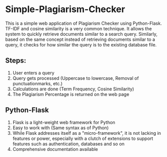 # Simple-Plagiarism-Checker

This is a simple web application of Plagiarism Checker using Python-Flask. TF-IDF and cosine similarity is a very common technique. It allows the system to quickly retrieve documents similar to a search query. Similarly, based on the same concept instead of retrieving documents similar to a query, it checks for how similar the query is to the existing database file. 

## Steps:
1. User enters a query
2. Query gets processed (Uppercase to lowercase, Removal of punctuationmarks, etc.)
3. Calculations are done (Term Frequency, Cosine Similarity)
4. The Plagiarism Percentage is returned on the web page

## Python-Flask
1. Flask is a light-weight web framework for Python
2. Easy to  work with (Same syntax as of Python)
3. While Flask addresses itself as a "micro-framework", it is not lacking in features or power, especially with a clutch of extensions to support features such as authentication, databases and so on
4. Comprehensive documentation available

